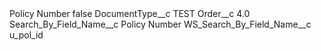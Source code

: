 <?xml version="1.0" encoding="UTF-8"?>
<CustomMetadata xmlns="http://soap.sforce.com/2006/04/metadata" xmlns:xsi="http://www.w3.org/2001/XMLSchema-instance" xmlns:xsd="http://www.w3.org/2001/XMLSchema">
    <label>Policy Number</label>
    <protected>false</protected>
    <values>
        <field>DocumentType__c</field>
        <value xsi:type="xsd:string">TEST</value>
    </values>
    <values>
        <field>Order__c</field>
        <value xsi:type="xsd:double">4.0</value>
    </values>
    <values>
        <field>Search_By_Field_Name__c</field>
        <value xsi:type="xsd:string">Policy Number</value>
    </values>
    <values>
        <field>WS_Search_By_Field_Name__c</field>
        <value xsi:type="xsd:string">u_pol_id</value>
    </values>
</CustomMetadata>
